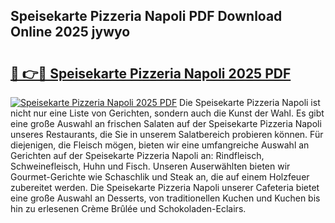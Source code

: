 ## Speisekarte Pizzeria Napoli PDF Download Online 2025 jywyo

# <h2><a href="http://gcbthh.nevu.top/?p=Speisekarte+Pizzeria+Napoli">🔗 👉🔴 Speisekarte Pizzeria Napoli 2025 PDF</a></h2>

[![Speisekarte Pizzeria Napoli 2025 PDF](https://i.imgur.com/dBaPXMq.png)](http://gcbthh.nevu.top/?p=Speisekarte+Pizzeria+Napoli)
Die Speisekarte Pizzeria Napoli ist nicht nur eine Liste von Gerichten, sondern auch die Kunst der Wahl. Es gibt eine große Auswahl an frischen Salaten auf der Speisekarte Pizzeria Napoli unseres Restaurants, die Sie in unserem Salatbereich probieren können. Für diejenigen, die Fleisch mögen, bieten wir eine umfangreiche Auswahl an Gerichten auf der Speisekarte Pizzeria Napoli an: Rindfleisch, Schweinefleisch, Huhn und Fisch. Unseren Auserwählten bieten wir Gourmet-Gerichte wie Schaschlik und Steak an, die auf einem Holzfeuer zubereitet werden. Die Speisekarte Pizzeria Napoli unserer Cafeteria bietet eine große Auswahl an Desserts, von traditionellen Kuchen und Kuchen bis hin zu erlesenen Crème Brûlée und Schokoladen-Eclairs.
